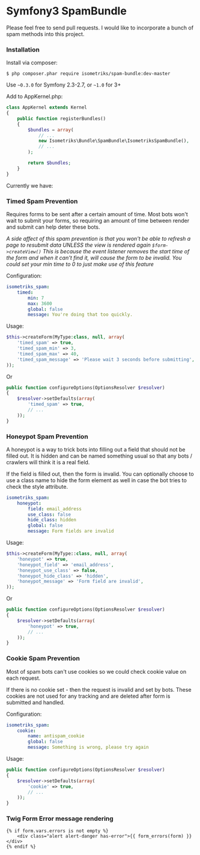 # Symfony3 SpamBundle

Please feel free to send pull requests. I would like to incorporate a bunch of
spam methods into this project.

### Installation

Install via composer:

```shell
$ php composer.phar require isometriks/spam-bundle:dev-master
```

Use `~0.3.0` for Symfony 2.3-2.7, or `~1.0` for 3+

Add to AppKernel.php:

```php
class AppKernel extends Kernel
{
    public function registerBundles()
    {
        $bundles = array(
            // ...
            new Isometriks\Bundle\SpamBundle\IsometriksSpamBundle(),
            // ...
        );

        return $bundles;
    }
}
```

Currently we have:

### Timed Spam Prevention

Requires forms to be sent after a certain amount of time. Most bots won't wait
to submit your forms, so requiring an amount of time between render and submit
can help deter these bots.

*A side affect of this spam prevention is that you won't be able to refresh
a page to resubmit data UNLESS the view is rendered again `$form->createView()`
This is because the event listener removes the start time of the form and
when it can't find it, will cause the form to be invalid. You could set your
min time to 0 to just make use of this feature*

Configuration:

```YAML
isometriks_spam:
    timed:
        min: 7
        max: 3600
        global: false
        message: You're doing that too quickly.
```

Usage:

```php
$this->createForm(MyType:class, null, array(
    'timed_spam' => true,
    'timed_spam_min' => 3,
    'timed_spam_max' => 40,
    'timed_spam_message' => 'Please wait 3 seconds before submitting',
));
```

Or

```php
public function configureOptions(OptionsResolver $resolver)
{
    $resolver->setDefaults(array(
        'timed_spam' => true,
        // ...
    ));
}
```

### Honeypot Spam Prevention

A honeypot is a way to trick bots into filling out a field that should not
be filled out. It is hidden and can be named something usual so that any
bots / crawlers will think it is a real field.

If the field is filled out, then the form is invalid. You can optionally
choose to use a class name to hide the form element as well in case the
bot tries to check the style attribute.

```YAML
isometriks_spam:
    honeypot:
        field: email_address
        use_class: false
        hide_class: hidden
        global: false
        message: Form fields are invalid
```

Usage:

```php
$this->createForm(MyType::class, null, array(
    'honeypot' => true,
    'honeypot_field' => 'email_address',
    'honeypot_use_class' => false,
    'honeypot_hide_class' => 'hidden',
    'honeypot_message' => 'Form field are invalid',
));
```

Or

```php
public function configureOptions(OptionsResolver $resolver)
{
    $resolver->setDefaults(array(
        'honeypot' => true,
        // ...
    ));
}
```

### Cookie Spam Prevention

Most of spam bots can't use cookies so we could check cookie value on each request.

If there is no cookie set - then the request is invalid and set by bots. 
These cookies are not used for any tracking and are deleted after form is submitted and handled.

Configuration:

```YAML
isometriks_spam:
    cookie:
        name: antispam_cookie
        global: false
        message: Something is wrong, please try again
```

Usage:

```php
public function configureOptions(OptionsResolver $resolver)
{
    $resolver->setDefaults(array(
        'cookie' => true,
        // ...
    ));
}
```

### Twig Form Error message rendering

```twig
{% if form.vars.errors is not empty %}
    <div class="alert alert-danger has-error">{{ form_errors(form) }}</div>
{% endif %}
```
